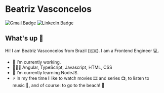 # Beatriz Vasconcelos
[![Gmail Badge](https://img.shields.io/badge/-biavasconcelossss@gmail.com-c14438?style=flat-square&logo=Gmail&logoColor=white&link=mailto:biavasconcelossss@gmail.com)](mailto:biavasconcelossss@gmail.com)
[![Linkedin Badge](https://img.shields.io/badge/-BeatrizVasconcelos-blue?style=flat-square&logo=Linkedin&logoColor=white&link=https://www.linkedin.com/in/beatriz-vasconcelos/)](https://www.linkedin.com/in/beatriz-vasconcelos/) 

## What's up 👋
Hi! I am Beatriz Vasconcelos from Brazil (🇧🇷).
I am a Frontend Engineer 💻.

- 🚀 I’m currently working.
- 👨🏻‍💻 Angular, TypeScript, Javascript, HTML, CSS
- 🌱 I’m currently learning NodeJS.
- ⚡ In my free time I like to watch movies 🎞️ and series 📺, to listen to music 🎵, and of course: to go to the beach! 🌴

